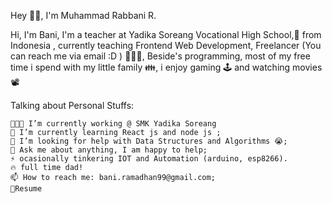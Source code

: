 Hey 👋🏽, I'm Muhammad Rabbani R.


Hi, I'm Bani, I'm a teacher at Yadika Soreang Vocational High School,🚀 from Indonesia , currently teaching Frontend Web Development, Freelancer (You can reach me via email :D ) 👨🏽‍💻, Beside's programming, most of my free time i spend with my little family 👪, i enjoy gaming 🕹️ and watching movies 📽️

Talking about Personal Stuffs:

    👨🏽‍💻 I’m currently working @ SMK Yadika Soreang
    🌱 I’m currently learning React js and node js ;
    🤔 I’m looking for help with Data Structures and Algorithms 😭;
    💬 Ask me about anything, I am happy to help;
    ⚡️ ocasionally tinkering IOT and Automation (arduino, esp8266).
    🔥 full time dad!
    📫 How to reach me: bani.ramadhan99@gmail.com;
    📝Resume
